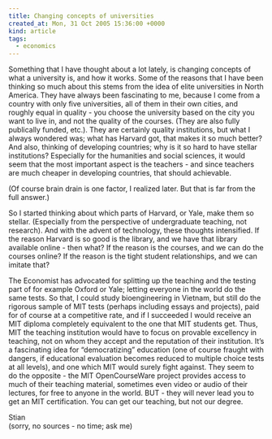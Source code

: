 ```yaml
---
title: Changing concepts of universities
created_at: Mon, 31 Oct 2005 15:36:00 +0000
kind: article
tags:
  - economics
---
```


Something that I have thought about a lot lately, is changing concepts
of what a university is, and how it works. Some of the reasons that I
have been thinking so much about this stems from the idea of elite
universities in North America. They have always been fascinating to me,
because I come from a country with only five universities, all of them
in their own cities, and roughly equal in quality - you choose the
university based on the city you want to live in, and not the quality of
the courses. (They are also fully publically funded, etc.). They are
certainly quality institutions, but what I always wondered was; what has
Harvard got, that makes it so much better? And also, thinking of
developing countries; why is it so hard to have stellar institutions?
Especially for the humanities and social sciences, it would seem that
the most important aspect is the teachers - and since teachers are much
cheaper in developing countries, that should achievable.

(Of course brain drain is one factor, I realized later. But that is far
from the full answer.)

So I started thinking about which parts of Harvard, or Yale, make them
so stellar. (Especially from the perspective of undergraduate teaching,
not research). And with the advent of technology, these thoughts
intensified. If the reason Harvard is so good is the library, and we
have that library available online - then what? If the reason is the
courses, and we can do the courses online? If the reason is the tight
student relationships, and we can imitate that?

The Economist has advocated for splitting up the teaching and the
testing part of for example Oxford or Yale; letting everyone in the
world do the same tests. So that, I could study bioengineering in
Vietnam, but still do the rigorous sample of MIT tests (perhaps
including essays and projects), paid for of course at a competitive
rate, and if I succeeded I would receive an MIT diploma completely
equivalent to the one that MIT students get. Thus, MIT the teaching
institution would have to focus on provable excellency in teaching, not
on whom they accept and the reputation of their institution. It’s a
fascinating idea for “democratizing” education (one of course fraught
with dangers, if educational evaluation becomes reduced to multiple
choice tests at all levels), and one which MIT would surely fight
against. They seem to do the opposite - the MIT OpenCourseWare project
provides access to much of their teaching material, sometimes even video
or audio of their lectures, for free to anyone in the world. BUT - they
will never lead you to get an MIT certification. You can get our
teaching, but not our degree.

Stian\
 (sorry, no sources - no time; ask me)
